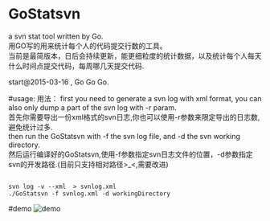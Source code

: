 # GoStatsvn
a svn stat tool written by Go.  
用GO写的用来统计每个人的代码提交行数的工具。  
当前是最简版本，日后会持续更新，能更细粒度的统计数据，以及统计每个人每天什么时间点提交代码，每周哪几天提交代码.  

start@2015-03-16 , Go Go Go.


#usage:
用法：
first you need to generate a svn log with xml format, you can also only dump a part of the svn log with -r param.  
首先你需要导出一份xml格式的svn日志,你也可以使用-r参数来限定导出的日志数,避免统计过多.  
then run the GoStatsvn with -f the svn log file, and -d the svn working directory.  
然后运行编译好的GoStatsvn,使用-f参数指定svn日志文件的位置，-d参数指定svn的开发路径.(目前只支持相对路径>_<,需要改进)  
<pre><code>
svn log -v --xml  > svnlog.xml
./GoStatsvn -f svnlog.xml -d workingDirectory
</code></pre>

#demo
![demo](http://p9.qhimg.com/d/inn/6379de03/GoStatsvn-stat-result.png "a GoStatsvn result demo")

